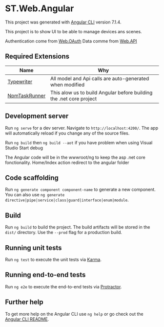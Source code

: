 # ST.Web.Angular

This project was generated with [Angular CLI](https://github.com/angular/angular-cli) version 7.1.4.

This project is to show UI to be able to manage devices ans scenes.

Authentication come from [Web.OAuth](https://github.com/werddomain/SmartThermostat/tree/master/WinIot/ST.WinIot.App/Web/OAuth)
Data comme from [Web.API](https://github.com/werddomain/SmartThermostat/tree/master/WinIot/ST.WinIot.App/Web/Api)

## Required Extensions
|Name| Why |
|--|--|
|[Typewriter](http://frhagn.github.io/Typewriter/)  | All model and Api calls are auto-generated when modified |
|[NpmTaskRunner](https://github.com/madskristensen/NpmTaskRunner) | This alow us to build Angular before building the .net core project|



## Development server

Run `ng serve` for a dev server. Navigate to `http://localhost:4200/`. The app will automatically reload if you change any of the source files.

Run `ng build` then `ng build --aot` if you have problem when using Visual Studio Start debug

The Angular code will be in the wwwroot/ng to keep the asp .net core fonctionality. Home/Index action redirect to the angular folder

## Code scaffolding

Run `ng generate component component-name` to generate a new component. You can also use `ng generate directive|pipe|service|class|guard|interface|enum|module`.

## Build

Run `ng build` to build the project. The build artifacts will be stored in the `dist/` directory. Use the `--prod` flag for a production build.

## Running unit tests

Run `ng test` to execute the unit tests via [Karma](https://karma-runner.github.io).

## Running end-to-end tests

Run `ng e2e` to execute the end-to-end tests via [Protractor](http://www.protractortest.org/).

## Further help

To get more help on the Angular CLI use `ng help` or go check out the [Angular CLI README](https://github.com/angular/angular-cli/blob/master/README.md).
